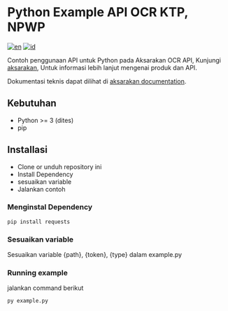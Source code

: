 # Python Example API OCR KTP, NPWP

[![en](https://img.shields.io/badge/lang-en-red.svg)][3]
[![id](https://img.shields.io/badge/lang-id-red.svg)][4]

Contoh penggunaan API untuk Python pada Aksarakan OCR API,
Kunjungi [aksarakan][1], Untuk informasi lebih lanjut mengenai produk dan API.

Dokumentasi teknis dapat dilihat di [aksarakan documentation][2].

## Kebutuhan
- Python >= 3 (dites)
- pip

## Installasi
- Clone or unduh repository ini
- Install Dependency
- sesuaikan variable
- Jalankan contoh

### Menginstal Dependency
```
pip install requests
```

### Sesuaikan variable
Sesuaikan variable {path}, {token}, {type} dalam example.py

### Running example
jalankan command berikut
```
py example.py
```

[1]: https://www.google.com
[2]: https://aksarakan.com/document
[3]: https://github.com/aksarakan/example-python/blob/master/README.md
[4]: https://github.com/aksarakan/example-python/blob/master/README.id.md
